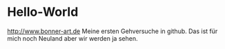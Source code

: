 # Hello-World
http://www.bonner-art.de
Meine ersten Gehversuche in github. Das ist für mich noch Neuland aber wir werden ja sehen.
